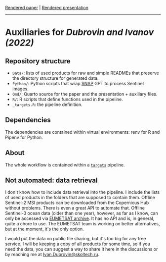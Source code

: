 [Rendered paper](https://iod-ine.github.io/igarss2022_kamchatka_hab/paper.html)
|
[Rendered presentation](https://iod-ine.github.io/igarss2022_kamchatka_hab/presentation.html)

---

# Auxiliaries for *Dubrovin and Ivanov (2022)*

## Repository structure

- `Data/`: lists of used products for raw and simple READMEs that preserve the directory structure for generated data.
- `Python/`: Python scripts that wrap [SNAP](https://earth.esa.int/eogateway/tools/snap) GPT to process Sentinel images.
- `Qmd/`: Quarto source for the paper and the presentation + auxillary files.
- `R/`: R scripts that define functions used in the pipeline.
- `_targets.R`: the pipeline definition.

## Dependencies

The dependencies are contained within virtual environments: renv for R and Pipenv for Python.

## About

The whole workflow is contained within a [`targets`](https://github.com/ropensci/targets) pipeline.

## Not automated: data retrieval

I don't know how to include data retrieval into the pipeline.
I include the lists of used products in the folders that are supposed to contain them.
Offline Sentinel-2 MSI products can be downloaded from the Copernicus Hub without problems.
There is even a great API to automate that.
Offline Sentinel-3 ocean data (older than one year), however, as far as I know, can only be accessed via [EUMETSAT archive](https://archive.eumetsat.int).
It has no API and is, in general, quite a chore to use.
The EUMETSAT team is working on better alternatives, but at the moment, it's the only option.

I would put the data on public file sharing, but it's too big for any free service.
I will be keeping a copy of all products for some time, so if you need the data, you can suggest a way to share it here in the discussions or by reaching me at Ivan.Dubrovin@skoltech.ru.
